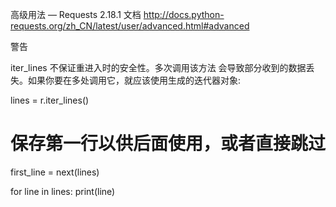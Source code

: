 高级用法 — Requests 2.18.1 文档 http://docs.python-requests.org/zh_CN/latest/user/advanced.html#advanced

警告

iter_lines 不保证重进入时的安全性。多次调用该方法 会导致部分收到的数据丢失。如果你要在多处调用它，就应该使用生成的迭代器对象:

lines = r.iter_lines()
# 保存第一行以供后面使用，或者直接跳过

first_line = next(lines)

for line in lines:
    print(line)